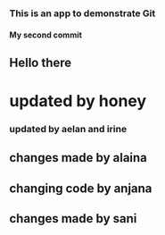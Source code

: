 ### This is an app to demonstrate Git

#### My second commit

## Hello there


# updated by honey


### updated by aelan and irine




## changes made by alaina
## changing code by anjana

## changes made by sani
